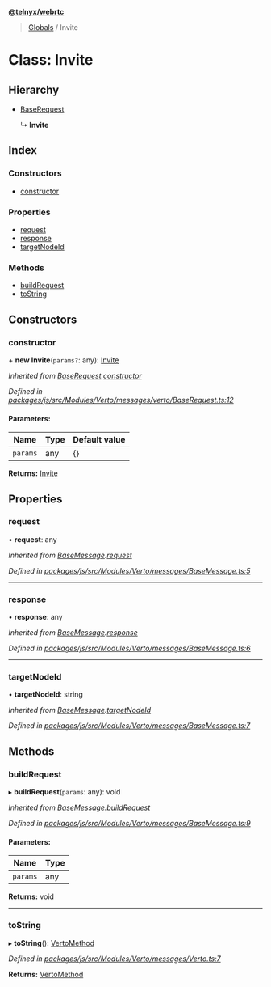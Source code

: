 **[@telnyx/webrtc](../README.md)**

> [Globals](../README.md) / Invite

# Class: Invite

## Hierarchy

* [BaseRequest](baserequest.md)

  ↳ **Invite**

## Index

### Constructors

* [constructor](invite.md#constructor)

### Properties

* [request](invite.md#request)
* [response](invite.md#response)
* [targetNodeId](invite.md#targetnodeid)

### Methods

* [buildRequest](invite.md#buildrequest)
* [toString](invite.md#tostring)

## Constructors

### constructor

\+ **new Invite**(`params?`: any): [Invite](invite.md)

*Inherited from [BaseRequest](baserequest.md).[constructor](baserequest.md#constructor)*

*Defined in [packages/js/src/Modules/Verto/messages/verto/BaseRequest.ts:12](https://github.com/team-telnyx/webrtc/blob/main/packages/js/src/Modules/Verto/messages/verto/BaseRequest.ts#L12)*

#### Parameters:

Name | Type | Default value |
------ | ------ | ------ |
`params` | any | {} |

**Returns:** [Invite](invite.md)

## Properties

### request

•  **request**: any

*Inherited from [BaseMessage](basemessage.md).[request](basemessage.md#request)*

*Defined in [packages/js/src/Modules/Verto/messages/BaseMessage.ts:5](https://github.com/team-telnyx/webrtc/blob/main/packages/js/src/Modules/Verto/messages/BaseMessage.ts#L5)*

___

### response

•  **response**: any

*Inherited from [BaseMessage](basemessage.md).[response](basemessage.md#response)*

*Defined in [packages/js/src/Modules/Verto/messages/BaseMessage.ts:6](https://github.com/team-telnyx/webrtc/blob/main/packages/js/src/Modules/Verto/messages/BaseMessage.ts#L6)*

___

### targetNodeId

•  **targetNodeId**: string

*Inherited from [BaseMessage](basemessage.md).[targetNodeId](basemessage.md#targetnodeid)*

*Defined in [packages/js/src/Modules/Verto/messages/BaseMessage.ts:7](https://github.com/team-telnyx/webrtc/blob/main/packages/js/src/Modules/Verto/messages/BaseMessage.ts#L7)*

## Methods

### buildRequest

▸ **buildRequest**(`params`: any): void

*Inherited from [BaseMessage](basemessage.md).[buildRequest](basemessage.md#buildrequest)*

*Defined in [packages/js/src/Modules/Verto/messages/BaseMessage.ts:9](https://github.com/team-telnyx/webrtc/blob/main/packages/js/src/Modules/Verto/messages/BaseMessage.ts#L9)*

#### Parameters:

Name | Type |
------ | ------ |
`params` | any |

**Returns:** void

___

### toString

▸ **toString**(): [VertoMethod](../enums/vertomethod.md)

*Defined in [packages/js/src/Modules/Verto/messages/Verto.ts:7](https://github.com/team-telnyx/webrtc/blob/main/packages/js/src/Modules/Verto/messages/Verto.ts#L7)*

**Returns:** [VertoMethod](../enums/vertomethod.md)
